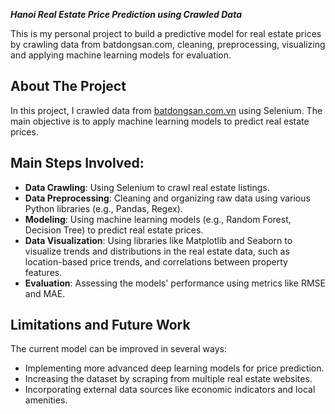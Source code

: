 
*****Hanoi Real Estate Price Prediction using Crawled Data*****

This is my personal project to build a predictive model for real estate prices by crawling data from batdongsan.com,  cleaning, preprocessing, visualizing and applying machine learning models for evaluation.

## About The Project

In this project, I crawled data from [batdongsan.com.vn](https://batdongsan.com.vn) using Selenium. The main objective is to apply machine learning models to predict real estate prices.

## Main Steps Involved:

- **Data Crawling**: Using Selenium to crawl real estate listings.
- **Data Preprocessing**: Cleaning and organizing raw data using various Python libraries (e.g., Pandas, Regex).
- **Modeling**: Using machine learning models (e.g., Random Forest, Decision Tree) to predict real estate prices.
- **Data Visualization**: Using libraries like Matplotlib and Seaborn to visualize trends and distributions in the real estate data, such as location-based price trends, and correlations between property features.
- **Evaluation**: Assessing the models' performance using metrics like RMSE and MAE.


## Limitations and Future Work

The current model can be improved in several ways:

- Implementing more advanced deep learning models for price prediction.
- Increasing the dataset by scraping from multiple real estate websites.
- Incorporating external data sources like economic indicators and local amenities.
